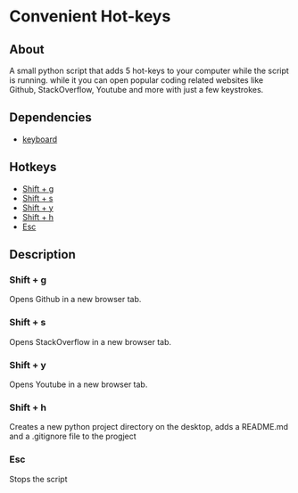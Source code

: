 # Convenient Hot-keys 

## About
A small python script that adds 5 hot-keys to your computer while the script is running.
while it you can open popular coding related websites like Github, StackOverflow, Youtube and more with just a few keystrokes.

## Dependencies
* [keyboard](https://pypi.org/project/keyboard/)

## Hotkeys
* [Shift + g ](#Shift+g)
* [Shift + s](#Shift+s)
* [Shift + y ](#Shift+y)
* [Shift + h ](#Shift+h)
* [Esc](#Esc)

## Description
###  Shift + g 
Opens Github in a new browser tab.

###  Shift + s
Opens StackOverflow in a new browser tab.

###  Shift + y 
Opens Youtube in a new browser tab.

###  Shift + h 
Creates a new python project directory on the desktop, adds a README.md and a .gitignore file to the progject 

###  Esc 
Stops the script

